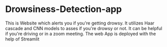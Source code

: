 # Drowsiness-Detection-app
This is Website which alerts you if you're getting drowsy. It utilizes Haar cascade and CNN models to asses if you're drowsy or not. It can be helpful if you're driving or in a zoom meeting. The web App is deployed with the help of Streamlit
